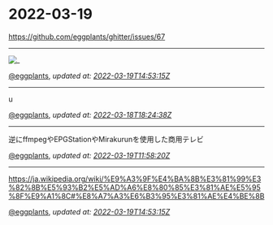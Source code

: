 # 2022-03-19

<https://github.com/eggplants/ghitter/issues/67>

---

![_](https://github.githubassets.com/images/mona-loading-default.gif)

[@eggplants](https://github.com/eggplants), *updated at: [2022-03-19T14:53:15Z](https://github.com/eggplants/ghitter/issues/67#issue-1173706862)*

---

u

[@eggplants](https://github.com/eggplants), *updated at: [2022-03-18T18:24:38Z](https://github.com/eggplants/ghitter/issues/67#issuecomment-1072678354)*

---

逆にffmpegやEPGStationやMirakurunを使用した商用テレビ

[@eggplants](https://github.com/eggplants), *updated at: [2022-03-19T11:58:20Z](https://github.com/eggplants/ghitter/issues/67#issuecomment-1072996662)*

---

https://ja.wikipedia.org/wiki/%E9%A3%9F%E4%BA%8B%E3%81%99%E3%82%8B%E5%93%B2%E5%AD%A6%E8%80%85%E3%81%AE%E5%95%8F%E9%A1%8C#%E8%A7%A3%E6%B3%95%E3%81%AE%E4%BE%8B

[@eggplants](https://github.com/eggplants), *updated at: [2022-03-19T14:53:15Z](https://github.com/eggplants/ghitter/issues/67#issuecomment-1073023886)*
